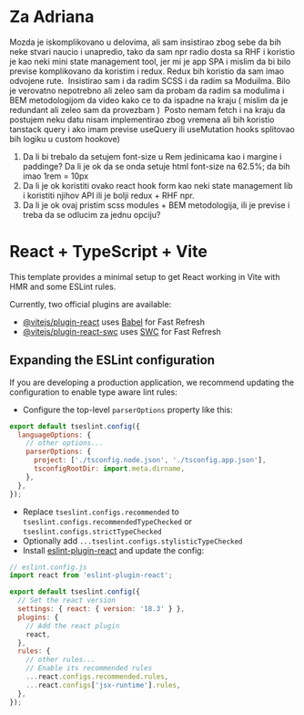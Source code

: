 # Za Adriana

Mozda je iskomplikovano u delovima, ali sam insistirao zbog sebe da bih neke stvari naucio i unapredio, tako da sam npr radio dosta sa RHF i koristio je kao neki mini state management tool, jer mi je app SPA i mislim da bi bilo previse komplikovano da koristim i redux. Redux bih koristio da sam imao odvojene rute. 
Insistirao sam i da radim SCSS i da radim sa Moduilma. Bilo je verovatno nepotrebno ali zeleo sam da probam da radim sa modulima i BEM metodologijom da video kako ce to da ispadne na kraju ( mislim da je redundant ali zeleo sam da provezbam ) 
Posto nemam fetch i na kraju da postujem neku datu nisam implementirao zbog vremena ali bih koristio tanstack query i ako imam previse useQuery ili useMutation hooks splitovao bih logiku u custom hookove)

1. Da li bi trebalo da setujem font-size u Rem jedinicama kao i margine i paddinge? Da li je ok da se onda setuje html font-size na 62.5%; da bih imao 1rem = 10px
2. Da li je ok koristiti ovako react hook form kao neki state management lib i koristiti njihov API ili je bolji redux + RHF npr.
3. Da li je ok ovaj pristim scss modules + BEM metodologija, ili je previse i treba da se odlucim za jednu opciju?

# React + TypeScript + Vite

This template provides a minimal setup to get React working in Vite with HMR and some ESLint rules.

Currently, two official plugins are available:

- [@vitejs/plugin-react](https://github.com/vitejs/vite-plugin-react/blob/main/packages/plugin-react/README.md) uses [Babel](https://babeljs.io/) for Fast Refresh
- [@vitejs/plugin-react-swc](https://github.com/vitejs/vite-plugin-react-swc) uses [SWC](https://swc.rs/) for Fast Refresh

## Expanding the ESLint configuration

If you are developing a production application, we recommend updating the configuration to enable type aware lint rules:

- Configure the top-level `parserOptions` property like this:

```js
export default tseslint.config({
  languageOptions: {
    // other options...
    parserOptions: {
      project: ['./tsconfig.node.json', './tsconfig.app.json'],
      tsconfigRootDir: import.meta.dirname,
    },
  },
});
```

- Replace `tseslint.configs.recommended` to `tseslint.configs.recommendedTypeChecked` or `tseslint.configs.strictTypeChecked`
- Optionally add `...tseslint.configs.stylisticTypeChecked`
- Install [eslint-plugin-react](https://github.com/jsx-eslint/eslint-plugin-react) and update the config:

```js
// eslint.config.js
import react from 'eslint-plugin-react';

export default tseslint.config({
  // Set the react version
  settings: { react: { version: '18.3' } },
  plugins: {
    // Add the react plugin
    react,
  },
  rules: {
    // other rules...
    // Enable its recommended rules
    ...react.configs.recommended.rules,
    ...react.configs['jsx-runtime'].rules,
  },
});
```
